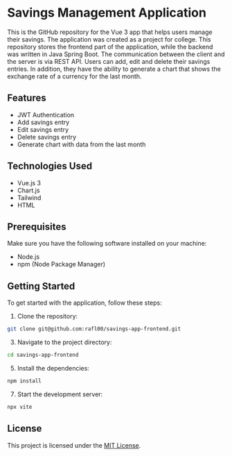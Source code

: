# Savings Management Application

This is the GitHub repository for the Vue 3 app that helps users manage their savings. The application was created as a project for college. This repository stores the frontend part of the application, while the backend was written in Java Spring Boot. The communication between the client and the server is via REST API. Users can add, edit and delete their savings entries. In addition, they have the ability to generate a chart that shows the exchange rate of a currency for the last month.

## Features

- JWT Authentication
- Add savings entry
- Edit savings entry
- Delete savings entry
- Generate chart with data from the last month

## Technologies Used

- Vue.js 3
- Chart.js
- Tailwind
- HTML

## Prerequisites

Make sure you have the following software installed on your machine:

- Node.js
- npm (Node Package Manager)

## Getting Started

To get started with the application, follow these steps:

1. Clone the repository:
```sh
git clone git@github.com:rafl00/savings-app-frontend.git
```

3. Navigate to the project directory:
```sh
cd savings-app-frontend
```

5. Install the dependencies:
```sh
npm install
```

7. Start the development server:
```sh
npx vite
```

## License

This project is licensed under the [MIT License](LICENSE).
